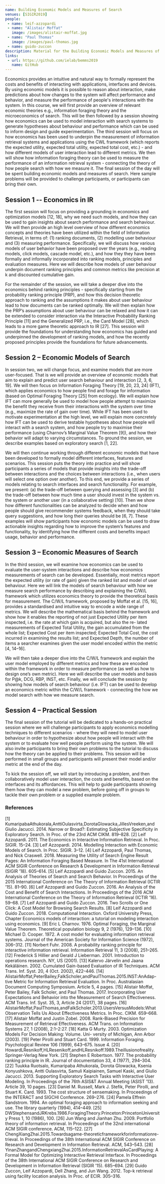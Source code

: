 ```yaml
---
name: Building Economic Models and Measures of Search
venues: [SIGIR2019]
people:
 - name: leif-azzopardi
 - name: "Alistair Moffat"
   image: /images/alistair-moffat.jpg
 - name: "Paul Thomas"
   image: /images/paul-thomas.jpg
 - name: guido-zuccon
description: Material for the Building Economic Models and Measures of Search tutorial at SIGIR 2019
links: 
 - url: https://github.com/ielab/bemms2019
   name: GitHub
---
```




Economics provides an intuitive and natural way to formally represent the costs and benefits of interacting with applications, interfaces and devices. By using economic models it is possible to reason about interaction, make predictions about how changes to the system will affect performance and behavior, and measure the performance of people's interactions with the system.  In this course, we will first provide an overview of relevant economic theories e.g., information foraging theory and the microeconomics of search. This will be then followed by a session showing how economics can be used to model interaction with search systems to generate hypotheses about behaviour and performance which can be used to inform design and guide experimentation. The third session will focus on how economics has been used to underpin the measurement of information retrieval systems and applications using the CWL framework (which reports the expected utility, expected total utility, expected total cost, etc.) - and how  different models of user interaction lead to different metrics. We then will show how information foraging theory can be used to measure the performance of an information retrieval system - connecting the theory of how people search with how we measure it. The final session of the day will be spent building economic models and measures of search. Here sample problems will be provided to challenge participants, or participants can bring their own.


## Session 1 -- Economics in IR

The first session will focus on providing a grounding in economics and optimization models [12, 18], why we need such models, and how they can be used to gain insights about search performance and search behaviour. We will then provide an high level overview of how different economics concepts and theories have been utilized within the field of Information Retrieval, in terms of: (1) ranking documents, (2) modelling user behaviour and (3) measuring performance. Specifically, we will discuss how various models of user behavior have been proposed over the years (e.g., reading models, click models, cascade model, etc.), and how they they have been formally and informally incorporated into ranking models, principles and evaluation measures. Here we will describe how models of user behaviour underpin document ranking principles and common metrics like precision at k and discounted cumulative gain.

For the remainder of the session, we will take a deeper dive into the economics behind ranking principles - specifically starting from the probability ranking principle (PRP), and how this decision theoretic approach to ranking and the assumptions it makes about user behaviour lead to how documents can be ranked optimally. We will then explain how the PRP’s assumptions about user behaviour can be relaxed and how it can be extended to consider interaction via the Interactive Probability Ranking Principle [11] and the Generalized PRP, i.e., the Card Model [28], which leads to a more game theoretic approach to IR [27]. This session will provide the foundations for understanding how economics has guided and underpinned the development of ranking models, and how the recently proposed principles provide the foundations for future advancements.


## Session 2 – Economic Models of Search

In session two, we will change focus, and examine models that are more user-focused. That is we will provide an overview of economic models that aim to explain and predict user search behaviour and interaction [2, 3, 6, 19]. We will then focus on Information Foraging Theory [19, 20, 23, 24] (IFT), which applies economics to how people find and forage for information (based on Optimal Foraging Theory [25] from ecology). We will explain how IFT can more generally be used to model how people attempt to maximize the benefit they receive from their interactions with the system over time (e.g., maximize the rate of gain over time). While IFT has been used to motivate experimentation at the high level, we will explain more concretely how IFT can be used to derive testable hypotheses about how people will interact with a search system, and how people try to maximise their performance (using Charnov’s Marginal Value Theorem [9]), and how their behavior will adapt to varying circumstances. To ground the session, we describe examples based on exploratory search [1, 22].


We will then continue working through different economic models that have been developed to formally model different interfaces, features and scenarios. This session puts the theory into practice and will show participants a series of models that provide insights into the trade-off between interactions and the choices between interactions (i.e., when users will select one option over another). To this end, we provide a series of models relating to search interfaces and search functionality. For example, we present: (a) the trade-off between querying and assessing [3] and (b) the trade-off between how much time a user should invest in the system vs. the system or another user (in a collaborative setting) [10]. Then we show how different functionalities can be analyzed to decide when and how people should give recommender systems feedback, when they should take query suggestions, and how long their queries should be [6, 7]. These examples will show participants how economic models can be used to draw actionable insights regarding how to improve the system’s features and functionality, by identifying how the different costs and benefits impact usage, behavior and performance.


## Session 3 – Economic Measures of Search

In the third session, we will examine how economics can be used to evaluate the user-system interactions and describe how economics measurements of search can be developed. Essentially, most metrics report the expected utility (or rate of gain) given the ranked list and model of user behaviour. Here we will link the models of search behaviour with how we measure search performance by describing and explaining the C/W/L framework which utilizes economics theory to provide the theoretical basis for measurement. The C/W/L framework, proposed by Moffat et al. [15, 16], provides a standardised and intuitive way to encode a wide range of metrics. We will describe the mathematical basis behind the framework and show how it enables the reporting of not just Expected Utility per item inspected, i.e. the rate at which gain is acquired, but also the re- lated measurements of Expected Total Utility, the gain accumulated from the whole list; Expected Cost per item inspected; Expected Total Cost, the cost incurred in examining the results list; and Expected Depth, the number of items a searcher examines given the user model encoded within the metric [4, 14–16].

We will then take a deeper dive into the C/W/L framework and explain the user model employed by different metrics and how these are encoded within the framework in order to measure performance (as well as how to design one’s own metric). Here we will describe the user models and basis for P@k, DCG, RBP, INST, etc. Finally, we will conclude the session by showing how models of search behaviour (i.e. IFT) can be used to develop an economics metric within the C/W/L framework - connecting the how we model search with how we measure search.


## Session 4 – Practical Session

The final session of the tutorial will be dedicated to a hands-on practical session where we will challenge participants to apply economics modelling techniques to different scenarios - where they will need to model user behaviour in order to hypothesize about how people will interact with the system or to evaluate how well people perform using the system. We will also invite participants to bring their own problems to the tutorial to discuss how the theory can be applied to their problems. This session will be performed in small groups and participants will present their model and/or metric at the end of the day.

To kick the session off, we will start by introducing a problem, and then collaboratively model user interaction, the costs and benefits, based on the interfaces and its affordances. This will help to guide participants showing them how they can model a new problem, before going off in groups to tackle their own problem or a supplied example problem.


### References

[1] KumaripabaAthukorala,AnttiOulasvirta,DorotaGlowacka,JillesVreeken,and Giulio Jacucci. 2014. Narrow or Broad?: Estimating Subjective Specificity in Exploratory Search. In Proc. of the 23rd ACM CIKM. 819–828.
[2] Leif Azzopardi. 2011. The Economics in Interactive Information Retrieval. In Proc. SIGIR. 15–24.
[3] Leif Azzopardi. 2014. Modelling Interaction with Economic Models of Search. In Proc. SIGIR. 3–12.
[4] Leif Azzopardi, Paul Thomas, and Nick Craswell. 2018. Measuring the Utility of Search Engine Result Pages: An Information Foraging Based Measure. In The 41st International ACM SIGIR Conference on Research &#38; Development in Information Retrieval (SIGIR ’18). 605–614.
[5] Leif Azzopardi and Guido Zuccon. 2015. An Analysis of Theories of Search and Search Behavior. In Proceedings of the 2015 International Conference on The Theory of Information Retrieval (ICTIR ’15). 81–90.
[6] Leif Azzopardi and Guido Zuccon. 2016. An Analysis of the Cost and Benefit of Search Interactions. In Proceedings of the 2016 ACM International Conference on the Theory of Information Retrieval (ICTIR ’16). 59–68.
[7] Leif Azzopardi and Guido Zuccon. 2016. Two Scrolls or One Click: A Cost Model for Browsing Search Results.
[8] Leif Azzopardi and Guido Zuccon. 2018. Computational Interaction. Oxford University Press, Chapter Economics models of interaction: a tutorial on modeling interaction using economics.
[9] Eric L Charnov. 1976. Optimal Foraging, the Marginal Value Theorem. Theoretical population biology 9, 2 (1976), 129–136.
[10] Michael D. Cooper. 1972. A cost model for evaluating information retrieval systems. Journal of the American Society for Information Science (1972), 306–312. [11] Norbert Fuhr. 2008. A probability ranking principle for interactive information
retrieval. Information Retrieval 11, 3 (2008), 251–265.
[12] Frederick S Hillier and Gerald J Lieberman. 2001. Introduction to operations
research. NY, US (2001).
[13] Kalervo Järvelin and Jaana Kekäläinen. 2002. Cumulated Gain-based Evaluation
of IR Techniques. ACM Trans. Inf. Syst. 20, 4 (Oct. 2002), 422–446.
[14] AlistairMoffat,PeterBailey,FalkScholer,andPaulThomas.2015.INST:AnAdap- tive Metric for Information Retrieval Evaluation. In Proc. Australasian Document
Computing Symposium. Article 5, 4 pages.
[15] Alistair Moffat, Peter Bailey, Falk Scholer, and Paul Thomas. 2017. Incorporating
User Expectations and Behavior into the Measurement of Search Effectiveness.
ACM Trans. Inf. Syst. 35, 3, Article 24 (2017), 38 pages.
[16] AlistairMoffat,PaulThomas,andFalkScholer.2013.UsersVersusModels:What
Observation Tells Us About Effectiveness Metrics. In Proc. CIKM. 659–668.
[17] Alistair Moffat and Justin Zobel. 2008. Rank-Biased Precision for Measurement of Retrieval Effectiveness. ACM Trans. on Information Systems 27, 1 (2008), 2:1–2:27. [18] Katta G Murty. 2003. Optimization Models For Decision Making: Volume. Uni-
versity of Michigan, Ann Arbor (2003).
[19] Peter Pirolli and Stuart Card. 1999. Information Foraging. Psychological Review
106 (1999), 643–675. Issue 4.
[20] HowardLResnikoff,HLResenikoff,andHLResnikoff.1989.Theillusionofreality.
Springer-Verlag New York.
[21] Stephen E Robertson. 1977. The probability ranking principle in IR. Journal of
documentation 33, 4 (1977), 294–304.
[22] Tuukka Ruotsalo, Kumaripaba Athukorala, Dorota Glowacka, Ksenia
Konyushkova, Antti Oulasvirta, Samuli Kaipiainen, Samuel Kaski, and Giulio Jacucci. 2013. Supporting Exploratory Search Tasks with Interactive User Modeling. In Proceedings of the 76th ASIS&T Annual Meeting (ASIST ’13). Article 39, 10 pages.
[23] Daniel M. Russell, Mark J. Stefik, Peter Pirolli, and Stuart K. Card. 1993. The cost structure of sensemaking. In Proceedings of the INTERACT and SIGCHI Conference. 269–276.
[24] Pamela Effrein Sandstrom. 1994. An optimal foraging approach to information seeking and use. The library quarterly (1994), 414–449.
[25] DWStephensandJRKrebs.1986.ForagingTheory.Princeton:PrincetonUniversity Press 1, 10 (1986), 100.
[26] Jun Wang and Jianhan Zhu. 2009. Portfolio theory of information retrieval. In Proceedings of the 32nd international ACM SIGIR conference. ACM, 115–122.
[27] ChengXiangZhai.2015.Towardsagame-theoreticframeworkforinformationre-
trieval. In Proceedings of the 38th International ACM SIGIR Conference on Research
and Development in Information Retrieval. ACM, 543–543.
[28] YinanZhangandChengxiangZhai.2015.InformationRetrievalAsCardPlaying:
A Formal Model for Optimizing Interactive Retrieval Interface. In Proceedings of the 38th International ACM SIGIR Conference on Research and Development in Information Retrieval (SIGIR ’15). 685–694.
[29] Guido Zuccon, Leif Azzopardi, Dell Zhang, and Jun Wang. 2012. Top-k retrieval using facility location analysis. In Proc. of ECIR. 305–316.

